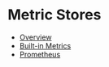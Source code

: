 # Metric Stores

- [Overview](overview.md)
- [Built-in Metrics](metrics.md)
- [Prometheus](prometheus.md)
